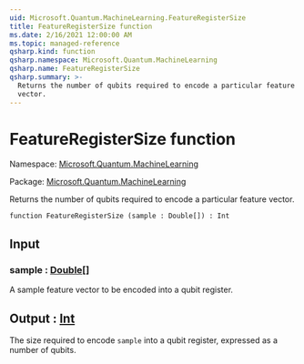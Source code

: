 ```yaml
---
uid: Microsoft.Quantum.MachineLearning.FeatureRegisterSize
title: FeatureRegisterSize function
ms.date: 2/16/2021 12:00:00 AM
ms.topic: managed-reference
qsharp.kind: function
qsharp.namespace: Microsoft.Quantum.MachineLearning
qsharp.name: FeatureRegisterSize
qsharp.summary: >-
  Returns the number of qubits required to encode a particular feature
  vector.
---
```


# FeatureRegisterSize function

Namespace: [Microsoft.Quantum.MachineLearning](xref:Microsoft.Quantum.MachineLearning)

Package: [Microsoft.Quantum.MachineLearning](https://nuget.org/packages/Microsoft.Quantum.MachineLearning)


Returns the number of qubits required to encode a particular featurevector.

```qsharp
function FeatureRegisterSize (sample : Double[]) : Int
```


## Input

### sample : [Double](xref:microsoft.quantum.lang-ref.double)[]

A sample feature vector to be encoded into a qubit register.



## Output : [Int](xref:microsoft.quantum.lang-ref.int)

The size required to encode `sample` into a qubit register, expressedas a number of qubits.